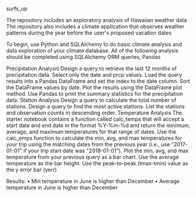surfs_up


The repository includes an exploratory analysis of Hawaiian weather data 
The repository also includes a climate application that observes weather patterns during the year before the user's proposed vacation dates

To begin, use Python and SQLAlchemy to do basic climate analysis and data exploration of your climate database. All of the following analysis should be completed using SQLAlchemy ORM queries, Pandas



Precipitation Analysis Design a query to retrieve the last 12 months of precipitation data. Select only the date and prcp values. Load the query results into a Pandas DataFrame and set the index to the date column. Sort the DataFrame values by date. Plot the results using the DataFrame plot method. Use Pandas to print the summary statistics for the precipitation data. 
Station Analysis Design a query to calculate the total number of stations. Design a query to find the most active stations. List the stations and observation counts in descending order. 
Temperature Analysis The starter notebook contains a function called calc_temps that will accept a start date and end date in the format %Y-%m-%d and return the minimum, average, and maximum temperatures for that range of dates. Use the calc_emps function to calculate the min, avg, and max temperatures for your trip using the matching dates from the previous year (i.e., use "2017-01-01" if your trip start date was "2018-01-01"). Plot the min, avg, and max temperature from your previous query as a bar chart. Use the average temperature as the bar height. Use the peak-to-peak (tmax-tmin) value as the y error bar (yerr)


Results:
•	Min temperature in June is higher than December
•	Average temperature in June is higher than December
